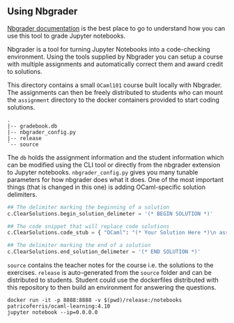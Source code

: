 Using Nbgrader 
--------------

[Nbgrader documentation]() is the best place to go to understand how you can use this tool to grade Jupyter notebooks.

Nbgrader is a tool for turning Jupyter Notebooks into a code-checking environment. Using the tools supplied by Nbgrader you can setup a course with multiple assignments and automatically correct them and award credit to solutions. 

This directory contains a small `OCaml101` course built locally with Nbgrader. The assignments can then be freely distributed to students who can mount the `assignment` directory to the docker containers provided to start coding solutions.

```
.
|-- gradebook.db
|-- nbgrader_config.py
|-- release
`-- source
```

The `db` holds the assignment information and the student information which can be modified using the CLI tool or directly from the nbgrader extension to Jupyter notebooks. `nbgrader_config.py` gives you many tunable parameters for how nbgrader does what it does. One of the most important things (that is changed in this one) is adding OCaml-specific solution delimiters. 

```python 
## The delimiter marking the beginning of a solution
c.ClearSolutions.begin_solution_delimeter = '(* BEGIN SOLUTION *)'

## The code snippet that will replace code solutions
c.ClearSolutions.code_stub = { "OCaml": "(* Your Solution Here *)\n assert false" }

## The delimiter marking the end of a solution
c.ClearSolutions.end_solution_delimeter = '(* END SOLUTION *)'
```

`source` contains the teacher notes for the course i.e. the solutions to the exercises. `release` is auto-generated from the `source` folder and can be distributed to students. Student could use the dockerfiles distributed with this repository to then build an environment for answering the questions. 

```
docker run -it -p 8888:8888 -v $(pwd)/release:/notebooks patricoferris/ocaml-learning:4.10
jupyter notebook --ip=0.0.0.0
```
